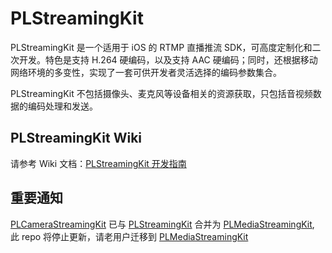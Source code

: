 # PLStreamingKit

PLStreamingKit 是一个适用于 iOS 的 RTMP 直播推流 SDK，可高度定制化和二次开发。特色是支持 H.264 硬编码，以及支持 AAC 硬编码；同时，还根据移动网络环境的多变性，实现了一套可供开发者灵活选择的编码参数集合。

PLStreamingKit 不包括摄像头、麦克风等设备相关的资源获取，只包括音视频数据的编码处理和发送。

## PLStreamingKit Wiki

请参考 Wiki 文档：[PLStreamingKit 开发指南](https://github.com/pili-engineering/PLStreamingKit/wiki)

## 重要通知
[PLCameraStreamingKit](https://github.com/pili-engineering/PLCameraStreamingKit) 已与 [PLStreamingKit](https://github.com/pili-engineering/PLStreamingKit) 合并为 [PLMediaStreamingKit](https://github.com/pili-engineering/PLMediaStreamingKit), 此 repo 将停止更新，请老用户迁移到 [PLMediaStreamingKit](https://github.com/pili-engineering/PLMediaStreamingKit)
